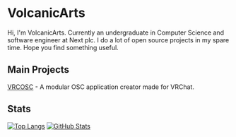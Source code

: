# VolcanicArts

Hi, I'm VolcanicArts. Currently an undergraduate in Computer Science and software engineer at Next plc. I do a lot of open source projects in my spare time. Hope you find something useful.

## Main Projects
[VRCOSC](https://github.com/VolcanicArts/VRCOSC) - A modular OSC application creator made for VRChat.

## Stats
[![Top Langs](https://github-readme-stats.vercel.app/api/top-langs/?username=volcanicarts&theme=dark)](https://github.com/anuraghazra/github-readme-stats)
[![GitHub Stats](https://github-readme-stats.vercel.app/api?username=volcanicarts&theme=dark&count_private=true)](https://github.com/anuraghazra/github-readme-stats)
